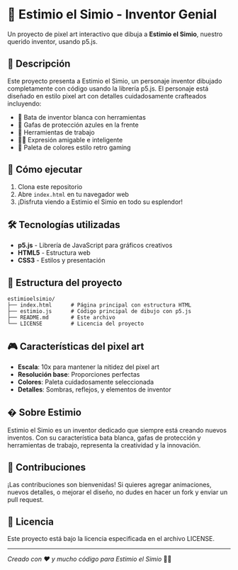 # 🐒 Estimio el Simio - Inventor Genial

Un proyecto de pixel art interactivo que dibuja a **Estimio el Simio**, nuestro querido inventor, usando p5.js.

## 🎨 Descripción

Este proyecto presenta a Estimio el Simio, un personaje inventor dibujado completamente con código usando la librería p5.js. El personaje está diseñado en estilo pixel art con detalles cuidadosamente crafteados incluyendo:

- 🥼 Bata de inventor blanca con herramientas
- 🥽 Gafas de protección azules en la frente
- 🔧 Herramientas de trabajo
- 👨‍🔬 Expresión amigable e inteligente
- 🎨 Paleta de colores estilo retro gaming

## 🚀 Cómo ejecutar

1. Clona este repositorio
2. Abre `index.html` en tu navegador web
3. ¡Disfruta viendo a Estimio el Simio en todo su esplendor!

## 🛠️ Tecnologías utilizadas

- **p5.js** - Librería de JavaScript para gráficos creativos
- **HTML5** - Estructura web
- **CSS3** - Estilos y presentación

## 📁 Estructura del proyecto

```
estimioelsimio/
├── index.html      # Página principal con estructura HTML
├── estimio.js      # Código principal de dibujo con p5.js
├── README.md       # Este archivo
└── LICENSE         # Licencia del proyecto
```

## 🎮 Características del pixel art

- **Escala**: 10x para mantener la nitidez del pixel art
- **Resolución base**: Proporciones perfectas
- **Colores**: Paleta cuidadosamente seleccionada
- **Detalles**: Sombras, reflejos, y elementos de inventor

## � Sobre Estimio

Estimio el Simio es un inventor dedicado que siempre está creando nuevos inventos. Con su característica bata blanca, gafas de protección y herramientas de trabajo, representa la creatividad y la innovación.

## 🤝 Contribuciones

¡Las contribuciones son bienvenidas! Si quieres agregar animaciones, nuevos detalles, o mejorar el diseño, no dudes en hacer un fork y enviar un pull request.

## 📜 Licencia

Este proyecto está bajo la licencia especificada en el archivo LICENSE.

---

*Creado con ❤️ y mucho código para Estimio el Simio* 🐒✨